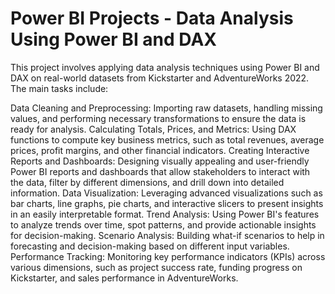 # Power BI Projects - Data Analysis Using Power BI and DAX

This project involves applying data analysis techniques using Power BI and DAX on real-world datasets from Kickstarter and AdventureWorks 2022. The main tasks include:

Data Cleaning and Preprocessing: Importing raw datasets, handling missing values, and performing necessary transformations to ensure the data is ready for analysis.
Calculating Totals, Prices, and Metrics: Using DAX functions to compute key business metrics, such as total revenues, average prices, profit margins, and other financial indicators.
Creating Interactive Reports and Dashboards: Designing visually appealing and user-friendly Power BI reports and dashboards that allow stakeholders to interact with the data, filter by different dimensions, and drill down into detailed information.
Data Visualization: Leveraging advanced visualizations such as bar charts, line graphs, pie charts, and interactive slicers to present insights in an easily interpretable format.
Trend Analysis: Using Power BI's features to analyze trends over time, spot patterns, and provide actionable insights for decision-making.
Scenario Analysis: Building what-if scenarios to help in forecasting and decision-making based on different input variables.
Performance Tracking: Monitoring key performance indicators (KPIs) across various dimensions, such as project success rate, funding progress on Kickstarter, and sales performance in AdventureWorks.
